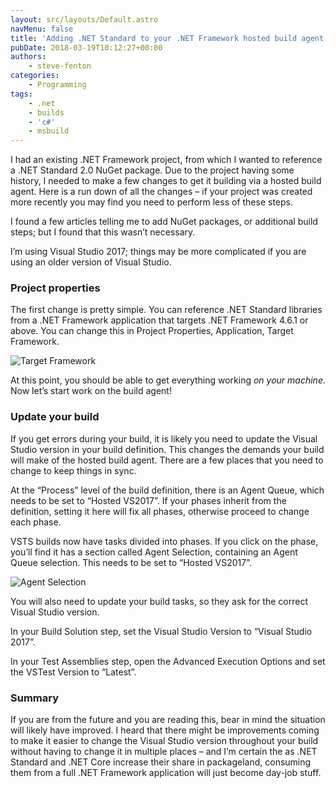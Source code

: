 ```yaml
---
layout: src/layouts/Default.astro
navMenu: false
title: 'Adding .NET Standard to your .NET Framework hosted build agent'
pubDate: 2018-03-19T10:12:27+00:00
authors:
    - steve-fenton
categories:
    - Programming
tags:
    - .net
    - builds
    - 'c#'
    - msbuild
---
```


I had an existing .NET Framework project, from which I wanted to reference a .NET Standard 2.0 NuGet package. Due to the project having some history, I needed to make a few changes to get it building via a hosted build agent. Here is a run down of all the changes – if your project was created more recently you may find you need to perform less of these steps.

I found a few articles telling me to add NuGet packages, or additional build steps; but I found that this wasn’t necessary.

I’m using Visual Studio 2017; things may be more complicated if you are using an older version of Visual Studio.

### Project properties

The first change is pretty simple. You can reference .NET Standard libraries from a .NET Framework application that targets .NET Framework 4.6.1 or above. You can change this in Project Properties, Application, Target Framework.

![Target Framework](/img/2018/03/target-framework.png)

At this point, you should be able to get everything working *on your machine*. Now let’s start work on the build agent!

### Update your build

If you get errors during your build, it is likely you need to update the Visual Studio version in your build definition. This changes the demands your build will make of the hosted build agent. There are a few places that you need to change to keep things in sync.

At the “Process” level of the build definition, there is an Agent Queue, which needs to be set to “Hosted VS2017”. If your phases inherit from the definition, setting it here will fix all phases, otherwise proceed to change each phase.

VSTS builds now have tasks divided into phases. If you click on the phase, you’ll find it has a section called Agent Selection, containing an Agent Queue selection. This needs to be set to “Hosted VS2017”.

![Agent Selection](/img/2018/03/agent-selection.png)

You will also need to update your build tasks, so they ask for the correct Visual Studio version.

In your Build Solution step, set the Visual Studio Version to “Visual Studio 2017”.

In your Test Assemblies step, open the Advanced Execution Options and set the VSTest Version to “Latest”.

### Summary

If you are from the future and you are reading this, bear in mind the situation will likely have improved. I heard that there might be improvements coming to make it easier to change the Visual Studio version throughout your build without having to change it in multiple places – and I’m certain the as .NET Standard and .NET Core increase their share in packageland, consuming them from a full .NET Framework application will just become day-job stuff.